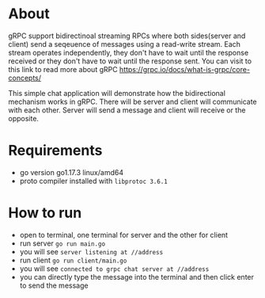 # About
gRPC support bidirectinoal streaming RPCs where both sides(server and client) send a seqeuence of messages using a read-write stream. Each stream operates independently, they don't have to wait until the response received or they don't have to wait until the response sent. You can visit to this link to read more about gRPC https://grpc.io/docs/what-is-grpc/core-concepts/

This simple chat application will demonstrate how the bidirectional mechanism works in gRPC. There will be server and client will communicate with each other. Server will send a message and client will receive or the opposite.

# Requirements
- go version go1.17.3 linux/amd64
- proto compiler installed with `libprotoc 3.6.1`

# How to run
- open to terminal, one terminal for server and the other for client
- run server `go run main.go`
- you will see  `server listening at //address`
- run client `go run client/main.go`
- you will see `connected to grpc chat server at //address`
- you can directly type the message into the terminal and then click enter to send the message

